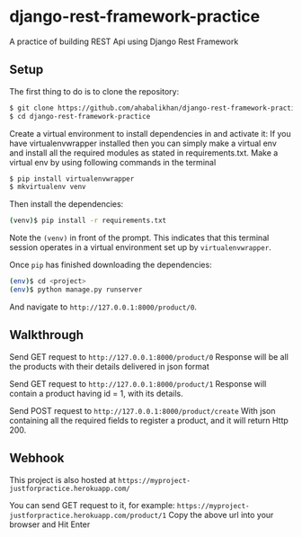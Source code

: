 # django-rest-framework-practice

A practice of building REST Api using Django Rest Framework

## Setup

The first thing to do is to clone the repository:

```sh
$ git clone https://github.com/ahabalikhan/django-rest-framework-practice.git
$ cd django-rest-framework-practice
```

Create a virtual environment to install dependencies in and activate it:
If you have virtualenvwrapper installed then you can simply make a virtual env and install all the required modules as stated in requirements.txt.
Make a virtual env by using following commands in the terminal
```sh
$ pip install virtualenvwrapper
$ mkvirtualenv venv
```

Then install the dependencies:

```sh
(venv)$ pip install -r requirements.txt
```
Note the `(venv)` in front of the prompt. This indicates that this terminal
session operates in a virtual environment set up by `virtualenvwrapper`.

Once `pip` has finished downloading the dependencies:
```sh
(env)$ cd <project>
(env)$ python manage.py runserver
```
And navigate to `http://127.0.0.1:8000/product/0`.

## Walkthrough

Send GET request to `http://127.0.0.1:8000/product/0`
Response will be all the products with their details delivered in json format

Send GET request to `http://127.0.0.1:8000/product/1`
Response will contain a product having id = 1, with its details.

Send POST request to `http://127.0.0.1:8000/product/create`
With json containing all the required fields to register a product, and it will return Http 200.

## Webhook

This project is also hosted at `https://myproject-justforpractice.herokuapp.com/`

You can send GET request to it, for example:
`https://myproject-justforpractice.herokuapp.com/product/1`
Copy the above url into your browser and Hit Enter


